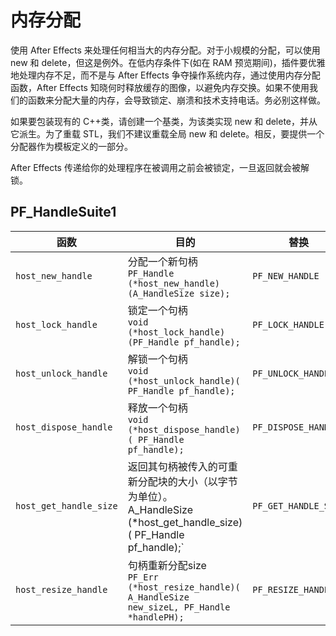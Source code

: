 # 内存分配

使用 After Effects 来处理任何相当大的内存分配。对于小规模的分配，可以使用 new 和 delete，但这是例外。在低内存条件下(如在 RAM 预览期间)，插件要优雅地处理内存不足，而不是与 After Effects 争夺操作系统内存，通过使用内存分配函数，After Effects 知晓何时释放缓存的图像，以避免内存交换。如果不使用我们的函数来分配大量的内存，会导致锁定、崩溃和技术支持电话。务必别这样做。

如果要包装现有的 C++类，请创建一个基类，为该类实现 new 和 delete，并从它派生。为了重载 STL，我们不建议重载全局 new 和 delete。相反，要提供一个分配器作为模板定义的一部分。

After Effects 传递给你的处理程序在被调用之前会被锁定，一旦返回就会被解锁。

## PF_HandleSuite1

| **函数**           | **目的**                                                                                                                                          | **替换**         |
| ---------------------- | ---------------------------------------------------------------------------------------------------------------------------------------------------- | -------------------- |
| `host_new_handle`      | 分配一个新句柄<br />`PF_Handle (*host_new_handle)(A_HandleSize size);`                                                                      | `PF_NEW_HANDLE`      |
| `host_lock_handle`     | 锁定一个句柄<br />`void (*host_lock_handle)(PF_Handle pf_handle);`                                                                                | `PF_LOCK_HANDLE`     |
| `host_unlock_handle`   | 解锁一个句柄<br />`void (*host_unlock_handle)( PF_Handle pf_handle);`                                                                           | `PF_UNLOCK_HANDLE`   |
| `host_dispose_handle`  | 释放一个句柄<br />`void (*host_dispose_handle)( PF_Handle pf_handle);`                                                                            | `PF_DISPOSE_HANDLE`  |
| `host_get_handle_size` | 返回其句柄被传入的可重新分配块的大小（以字节为单位）。<br />A_HandleSize (*host_get_handle_size)( PF_Handle pf_handle);` | `PF_GET_HANDLE_SIZE` |
| `host_resize_handle`   | 句柄重新分配size<br />`PF_Err (*host_resize_handle)( A_HandleSize new_sizeL, PF_Handle *handlePH);`                                                 | `PF_RESIZE_HANDLE`   |

